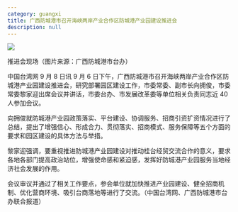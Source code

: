 ```yaml
---
category: guangxi
title: 广西防城港市召开海峡两岸产业合作区防城港产业园建设推进会
description: null
---
```

![](http://n.sinaimg.cn/sinakd20119/169/w640h329/20210908/fc4f-fdcd7affc8ff87c0854c61b0f885b381.jpg)

推进会现场（图片来源：广西防城港市台办）

中国台湾网 9 月 8 日讯 9 月 6 日下午，广西防城港市召开海峡两岸产业合作区防城港产业园建设推进会，研究部署园区建设工作，市委常委、副市长向拥俊，市委常委黎家迎出席会议并讲话，市委台办、市发展改革委等单位相关负责同志近 40 人参加会议。

向拥俊就防城港产业园政策落实、平台建设、协调服务、招商引资扩资情况进行了总结，提出了增强信心、形成合力、贯彻落实、招商模式、服务保障等五个方面的要求和园区建设的具体方法与举措。

黎家迎强调，要重视推进防城港产业园建设对推动桂台经贸交流合作的意义，要求各地各部门提高政治站位，增强使命感和紧迫感，发挥好防城港产业园服务当地经济社会发展的作用。

会议审议并通过了相关工作要点，参会单位就加快推进产业园建设、健全招商机制、优化营商环境、吸引台商落地等进行了交流。（中国台湾网、广西防城港市台办联合报道）
